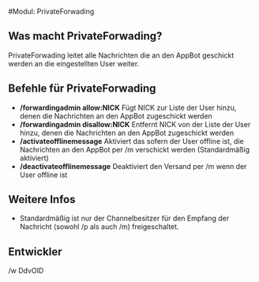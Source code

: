 #Modul: PrivateForwading

## Was macht PrivateForwading?
PrivateForwading leitet alle Nachrichten die an den AppBot geschickt werden an die eingestellten User weiter.

## Befehle für PrivateForwading
* **/forwardingadmin allow:NICK** Fügt NICK zur Liste der User hinzu, denen die Nachrichten an den AppBot zugeschickt werden
* **/forwardingadmin disallow:NICK** Entfernt NICK von der Liste der User hinzu, denen die Nachrichten an den AppBot zugeschickt werden
* **/activateofflinemessage** Aktiviert das sofern der User offline ist, die Nachrichten an den AppBot per /m verschickt werden (Standardmäßig aktiviert)
* **/deactivateofflinemessage** Deaktiviert den Versand per /m wenn der User offline ist


## Weitere Infos
* Standardmäßig ist nur der Channelbesitzer für den Empfang der Nachricht (sowohl /p als auch /m) freigeschaltet.
    
## Entwickler
/w DdvOID
